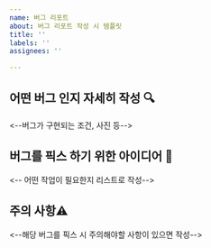 ```yaml
---
name: 버그 리포트
about: 버그 리포트 작성 시 템플릿
title: ''
labels: ''
assignees: ''

---
```


## 어떤 버그 인지 자세히 작성 🔍
<--버그가 구현되는 조건, 사진 등-->

##  버그를 픽스 하기 위한 아이디어 📝
<-- 어떤 작업이 필요한지 리스트로 작성--> 

## 주의 사항⚠️
<--해당 버그를 픽스 시 주의해야할 사항이 있으면 작성-->

